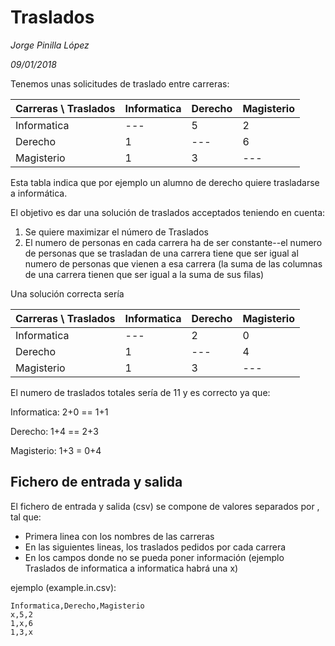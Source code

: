 # Traslados
_Jorge Pinilla López_

_09/01/2018_

Tenemos unas solicitudes de traslado entre carreras:

| Carreras \ Traslados | Informatica | Derecho | Magisterio |
| -------------------- | ----------- | ------- | ---------- |
| Informatica          | ---         | 5       | 2          |
| Derecho              | 1           | ---     | 6          |
| Magisterio           | 1           | 3       | ---        |

Esta tabla indica que por ejemplo un alumno de derecho quiere trasladarse a informática.

El objetivo es dar una solución de traslados acceptados teniendo en cuenta:
1. Se quiere maximizar el número de Traslados
2. El numero de personas en cada carrera ha de ser constante--el numero de personas que se trasladan de una carrera tiene que ser igual al numero de personas que vienen a esa carrera (la suma de las columnas de una carrera
tienen que ser igual a la suma de sus filas)

Una solución correcta sería

| Carreras \ Traslados | Informatica | Derecho | Magisterio |
| -------------------- | ----------- | ------- | ---------- |
| Informatica          | ---         | 2       | 0          |
| Derecho              | 1           | ---     | 4          |
| Magisterio           | 1           | 3       | ---        |

El numero de traslados totales sería de 11 y es correcto ya que:

Informatica: 2+0 == 1+1

Derecho: 1+4 == 2+3

Magisterio: 1+3 = 0+4

## Fichero de entrada y salida
El fichero de entrada y salida (csv) se compone de valores separados por , tal que:

- Primera linea con los nombres de las carreras
- En las siguientes lineas, los traslados pedidos por cada carrera
- En los campos donde no se pueda poner información (ejemplo Traslados
de informatica a informatica habrá una x)

ejemplo (example.in.csv):

```
Informatica,Derecho,Magisterio
x,5,2
1,x,6
1,3,x
```
